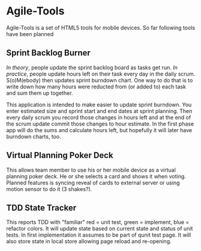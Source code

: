 Agile-Tools
===========

Agile-Tools is a set of HTML5 tools for mobile devices.
So far following tools have been planned

Sprint Backlog Burner
---------------------
*In theory*, people update the sprint backlog board as tasks get run. *In practice*,
people update hours left on their task every day in the daily scrum. S(o)M(ebody)
then updates sprint burndown chart. One way to do that is to write down how many hours 
were reducted from (or added to) each task and sum them up together.

This application is intended to make easier to update sprint burndown.
You enter estimated size and sprint start and end dates at sprint planning.
Then every daily scrum you record those changes in hours left and at the end of the 
scrum update commit those changes to hour estimate. In the first phase app will do
the sums and calculate hours left, but hopefully it will later have burndown charts, too.

Virtual Planning Poker Deck
---------------------------
This allows team member to use his or her mobile device as a virtual 
planning poker deck. He or she selects a card and shows it when voting.
Planned features is syncing reveal of cards to external server or using
motion sensor to do it (3 shakes?).

TDD State Tracker
-----------------
This reports TDD with "familiar" red = unit test, green = implement, blue = refactor colors.
It will update state based on current state and status of unit tests. In first implementation
it assumes to be part of qunit test page. It will also store state in local store allowing 
page reload and re-opening.
